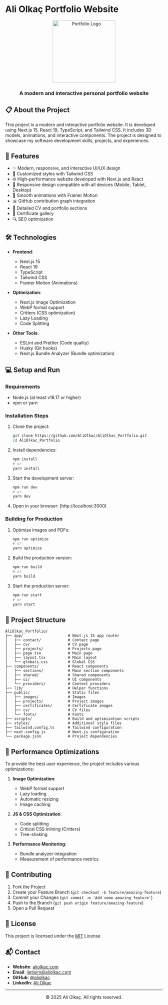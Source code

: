 # Ali Olkaç Portfolio Website

<div align="center">
  <img src="public/images/logo.png" alt="Portfolio Logo" width="200" />
  <br>
  <h3>A modern and interactive personal portfolio website</h3>
</div>

## 📋 About the Project

This project is a modern and interactive portfolio website. It is developed using Next.js 15, React 19, TypeScript, and Tailwind CSS. It includes 3D models, animations, and interactive components. The project is designed to showcase my software development skills, projects, and experiences.

## 🚀 Features

- ✨ Modern, responsive, and interactive UI/UX design
- 🎨 Customized styles with Tailwind CSS
- 🌐 High-performance website developed with Next.js and React
- 📱 Responsive design compatible with all devices (Mobile, Tablet, Desktop)
- 🔄 Smooth animations with Framer Motion
- 📊 GitHub contribution graph integration
- 📝 Detailed CV and portfolio sections
- 📑 Certificate gallery
- 🔍 SEO optimization

## 🛠️ Technologies

- **Frontend**:
  - Next.js 15
  - React 19
  - TypeScript
  - Tailwind CSS
  - Framer Motion (Animations)

- **Optimization**:
  - Next.js Image Optimization
  - WebP format support
  - Critters (CSS optimization)
  - Lazy Loading
  - Code Splitting

- **Other Tools**:
  - ESLint and Prettier (Code quality)
  - Husky (Git hooks)
  - Next.js Bundle Analyzer (Bundle optimization)

## 💻 Setup and Run

### Requirements

- Node.js (at least v18.17 or higher)
- npm or yarn

### Installation Steps

1. Clone the project:
   ```bash
   git clone https://github.com/AliOlkac/AliOlkac_Portfolio.git
   cd AliOlkac_Portfolio
   ```

2. Install dependencies:
   ```bash
   npm install
   # or
   yarn install
   ```

3. Start the development server:
   ```bash
   npm run dev
   # or
   yarn dev
   ```

4. Open in your browser: [http://localhost:3000]

### Building for Production

1. Optimize images and PDFs:
   ```bash
   npm run optimize
   # or
   yarn optimize
   ```

2. Build the production version:
   ```bash
   npm run build
   # or
   yarn build
   ```

3. Start the production server:
   ```bash
   npm run start
   # or
   yarn start
   ```

## 📂 Project Structure

```
AliOlkac_Portfolio/
├── app/                    # Next.js 15 app router
│   ├── contact/            # Contact page
│   ├── cv/                 # CV page
│   ├── projects/           # Projects page
│   ├── page.tsx            # Main page
│   ├── layout.tsx          # Main layout
│   └── globals.css         # Global CSS
├── components/             # React components
│   ├── sections/           # Main section components
│   ├── shared/             # Shared components
│   ├── ui/                 # UI components
│   └── providers/          # Context providers
├── lib/                    # Helper functions
├── public/                 # Static files
│   ├── images/             # Images
│   ├── projects/           # Project images
│   ├── certificates/       # Certificate images
│   ├── cv/                 # CV files
│   └── fonts/              # Fonts
├── scripts/                # Build and optimization scripts
├── styles/                 # Additional style files
├── tailwind.config.ts      # Tailwind configuration
├── next.config.js          # Next.js configuration
└── package.json            # Project dependencies
```

## 🔧 Performance Optimizations

To provide the best user experience, the project includes various optimizations:

1. **Image Optimization**:
   - WebP format support
   - Lazy loading
   - Automatic resizing
   - Image caching

2. **JS & CSS Optimization**:
   - Code splitting
   - Critical CSS inlining (Critters)
   - Tree-shaking

3. **Performance Monitoring**:
   - Bundle analyzer integration
   - Measurement of performance metrics

## 🤝 Contributing

1. Fork the Project
2. Create your Feature Branch (`git checkout -b feature/amazing-feature`)
3. Commit your Changes (`git commit -m 'Add some amazing feature'`)
4. Push to the Branch (`git push origin feature/amazing-feature`)
5. Open a Pull Request

## 📝 License

This project is licensed under the [MIT](LICENSE) License.

## 📬 Contact

- **Website**: [aliolkac.com](https://aliolkac.com)
- **Email**: [iletisim@aliolkac.com](mailto:iletisim@aliolkac.com)
- **GitHub**: [@aliolkac](https://github.com/aliolkac)
- **LinkedIn**: [Ali Olkaç](https://linkedin.com/in/aliolkac)

---

<div align="center">
  <p>© 2025 Ali Olkaç. All rights reserved.</p>
</div>
